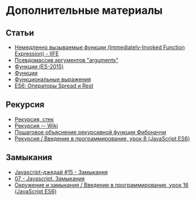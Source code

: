 # Дополнительные материалы

## Статьи

* [Немедленно вызываемые функции (Immediately-Invoked Function Expression) - IIFE](https://getinstance.info/articles/javascript/immediately-invoked-function-expressions/)
* [Псевдомассив аргументов "arguments"](https://learn.javascript.ru/arguments-pseudoarray)
* [Функции (ES-2015)](https://learn.javascript.ru/es-function#%D0%B8%D1%82%D0%BE%D0%B3%D0%BE)
* [Функции](https://learn.javascript.ru/function-declaration-expression)
* [Функциональные выражения](https://learn.javascript.ru/function-declaration-expression)
* [ES6: Операторы Spread и Rest](http://jsraccoon.ru/es6-spread-rest)

## Рекурсия

* [Рекурсия, стек](https://learn.javascript.ru/recursion)
* [Рекурсия -- Wiki](https://ru.wikipedia.org/wiki/%D0%A0%D0%B5%D0%BA%D1%83%D1%80%D1%81%D0%B8%D1%8F)
* [Пошаговое объяснение рекурсивной функции Фибоначчи
](https://www.youtube.com/watch?v=F4HNO4rCQ2c)
* [Рекурсия / Введение в программирование, урок 8 (JavaScript ES6)](https://www.youtube.com/watch?v=rh1mP02NFoM)

## Замыкания

* [Javascript-джедай #15 - Замыкания ](https://www.youtube.com/watch?v=rpIxGwFz0Xs)
* [07 - Javascript. Замыкания ](https://www.youtube.com/watch?v=3RV_cru7_TE)
* [Окружение и замыкания / Введение в программирование, урок 16 (JavaScript ES6)
](https://www.youtube.com/watch?v=o-8bXkiNdeE)